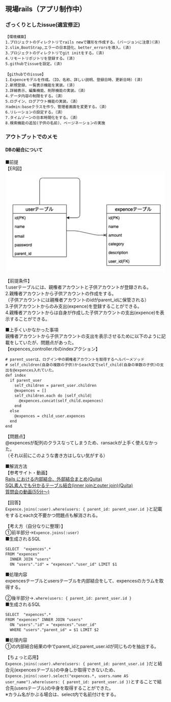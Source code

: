 ## 現場rails（アプリ制作中）  
### ざっくりとしたissue(適宜修正)  
    【環境構築】  
    1.プロジェクトのディレクトリでrails newで雛形を作成する。(バージョンに注意)(済)  
    2.slim,BootStrap,エラーの日本語化、better_errorsを導入。(済)  
    3.プロジェクトのディレクトリでgit initをする。(済)  
    4.リモートリポジトリを登録する。(済)  
    5.githubでissueを設定。(済)  

    【githubでのissue】  
    1.Expenceモデルを作成。（ID、名称、詳しい説明、登録日時、更新日時）(済)  
    2.新規登録、一覧表示機能を実装。(済)  
    3.詳細表示、編集機能、削除機能の実装。（済）  
    4.データ内容の制限をする。（済）  
    5.ログイン、ログアウト機能の実装。（済）  
    ※admin:baseクラスを作り、管理者画面を変更する。（済）  
    6.リレーションの設定する。（済）  
    7.タイムゾーンの日本時間化をする。（済）  
    8.検索機能の追加(子供の名前)、ページネーションの実施   


### アウトプットでのメモ  
#### DBの結合について  
■前提  
【ER図】  
![ER図](2020-07-25-01-22-17.png)  

【前提条件】  
1.userテーブルには、親権者アカウントと子供アカウントが登録される。  
2.親権者アカウントから子供アカウントの作成をする。  
（子供アカウントには親権者アカウントのidがparent_idに保管される）  
3.子供アカウントからのみ支出(expence)を登録することができる。  
4.親権者アカウントからは自身が作成した子供アカウントの支出(expence)を表示することができる。  

■上手くいかなかった事項  
親権者アカウントから子供アカウントの支出を表示させるために以下のように記載をしていたが、問題点があった。  
【expences_controller.rbのindexアクション】
```
# parent_userは、ログイン中の親権者アカウントを取得するヘルパーメソッド
# self_children(自身の複数の子供)からeach文でself_child(自身の単数の子供)の支出を@expences入れていた。
def index
  if parent_user
    self_children = parent_user.children
    @expences = []
    self_children.each do |self_child|
      @expences.concat(self_child.expences)
    end
  else
    @expences = child_user.expences
  end
end
```

【問題点】  
@expencesが配列のクラスなってしまうため、ransackが上手く使えなかった。  
（それ以前にこのような書き方はしない気がする）

■解消方法  
【参考サイト・動画】  
[Rails における内部結合、外部結合まとめ(Quita)](https://qiita.com/yuyasat/items/c2ad37b5a24a58ee3d30)  
[SQL素人でも分かるテーブル結合(inner joinとouter join)(Quita)](https://qiita.com/naoki_mochizuki/items/3fda1ad6594c11d7b43c)  
[質問会の動画(55分〜)](https://drive.google.com/file/d/1ob9UopmwKUFgcbQ7tmsCo2XCaGstL6z1/view)  

【回答】  
`Expence.joins(:user).where(users: { parent_id: parent_user.id }`と記載をするとeach文不要かつ問題点も解消される。  

【考え方（自分なりに整理）】  
①前半部分→`Expence.joins(:user)`  
■生成されるSQL  
```
SELECT  "expences".* 
FROM "expences" 
  INNER JOIN "users" 
  ON "users"."id" = "expences"."user_id" LIMIT $1
```
■処理内容  
expencesテーブルとusersテーブルを内部結合をして、expencesのカラムを取得する。  

②後半部分→`.where(users: { parent_id: parent_user.id }`  
■生成されるSQL  
```
SELECT  "expences".* 
FROM "expences" INNER JOIN "users"
  ON "users"."id" = "expences"."user_id" 
  WHERE "users"."parent_id" = $1 LIMIT $2
```  
■処理内容  
①の内部結合結果の中でparent_idとparent_user.idが同じものを抽出する。

【ちょっと応用】  
`Expence.joins(:user).where(users: { parent_id: parent_user.id }`だと結合元(expencesテーブル)の中身しか取得できないため、`Expence.joins(:user).select("expences.*, users.name AS user_name").where(users: { parent_id: parent_user.id })`とすることで結合先(usersテーブル)の中身を取得することができた。  
※カラム名がかぶる場合は、select内で名前付けをする。